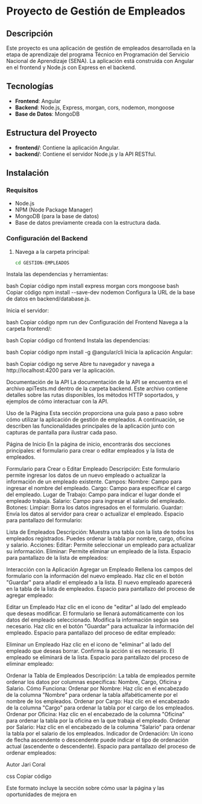 # Proyecto de Gestión de Empleados

## Descripción

Este proyecto es una aplicación de gestión de empleados desarrollada en la etapa de aprendizaje del programa Técnico en Programación del Servicio Nacional de Aprendizaje (SENA). La aplicación está construida con Angular en el frontend y Node.js con Express en el backend.

## Tecnologías

- **Frontend**: Angular
- **Backend**: Node.js, Express, morgan, cors, nodemon, mongoose
- **Base de Datos**: MongoDB

## Estructura del Proyecto

- **frontend/**: Contiene la aplicación Angular.
- **backend/**: Contiene el servidor Node.js y la API RESTful.

## Instalación

### Requisitos

- Node.js
- NPM (Node Package Manager)
- MongoDB (para la base de datos)
- Base de datos previamente creada con la estructura dada.

### Configuración del Backend

1. Navega a la carpeta principal:
   ```bash
   cd GESTION-EMPLEADOS
Instala las dependencias y herramientas:

bash
Copiar código
npm install express morgan cors mongoose
bash
Copiar código
npm install --save-dev nodemon
Configura la URL de la base de datos en backend/database.js.

Inicia el servidor:

bash
Copiar código
npm run dev
Configuración del Frontend
Navega a la carpeta frontend/:

bash
Copiar código
cd frontend
Instala las dependencias:

bash
Copiar código
npm install -g @angular/cli
Inicia la aplicación Angular:

bash
Copiar código
ng serve
Abre tu navegador y navega a http://localhost:4200 para ver la aplicación.

Documentación de la API
La documentación de la API se encuentra en el archivo apiTests.md dentro de la carpeta backend. Este archivo contiene detalles sobre las rutas disponibles, los métodos HTTP soportados, y ejemplos de cómo interactuar con la API.

Uso de la Página
Esta sección proporciona una guía paso a paso sobre cómo utilizar la aplicación de gestión de empleados. A continuación, se describen las funcionalidades principales de la aplicación junto con capturas de pantalla para ilustrar cada paso.

Página de Inicio
En la página de inicio, encontrarás dos secciones principales: el formulario para crear o editar empleados y la lista de empleados.

Formulario para Crear o Editar Empleado
Descripción: Este formulario permite ingresar los datos de un nuevo empleado o actualizar la información de un empleado existente.
Campos:
Nombre: Campo para ingresar el nombre del empleado.
Cargo: Campo para especificar el cargo del empleado.
Lugar de Trabajo: Campo para indicar el lugar donde el empleado trabaja.
Salario: Campo para ingresar el salario del empleado.
Botones:
Limpiar: Borra los datos ingresados en el formulario.
Guardar: Envía los datos al servidor para crear o actualizar el empleado.
Espacio para pantallazo del formulario:


Lista de Empleados
Descripción: Muestra una tabla con la lista de todos los empleados registrados. Puedes ordenar la tabla por nombre, cargo, oficina y salario.
Acciones:
Editar: Permite seleccionar un empleado para actualizar su información.
Eliminar: Permite eliminar un empleado de la lista.
Espacio para pantallazo de la lista de empleados:


Interacción con la Aplicación
Agregar un Empleado
Rellena los campos del formulario con la información del nuevo empleado.
Haz clic en el botón "Guardar" para añadir el empleado a la lista.
El nuevo empleado aparecerá en la tabla de la lista de empleados.
Espacio para pantallazo del proceso de agregar empleado:


Editar un Empleado
Haz clic en el icono de "editar" al lado del empleado que deseas modificar.
El formulario se llenará automáticamente con los datos del empleado seleccionado.
Modifica la información según sea necesario.
Haz clic en el botón "Guardar" para actualizar la información del empleado.
Espacio para pantallazo del proceso de editar empleado:


Eliminar un Empleado
Haz clic en el icono de "eliminar" al lado del empleado que deseas borrar.
Confirma la acción si es necesario.
El empleado se eliminará de la lista.
Espacio para pantallazo del proceso de eliminar empleado:


Ordenar la Tabla de Empleados
Descripción: La tabla de empleados permite ordenar los datos por columnas específicas: Nombre, Cargo, Oficina y Salario.
Cómo Funciona:
Ordenar por Nombre: Haz clic en el encabezado de la columna "Nombre" para ordenar la tabla alfabéticamente por el nombre de los empleados.
Ordenar por Cargo: Haz clic en el encabezado de la columna "Cargo" para ordenar la tabla por el cargo de los empleados.
Ordenar por Oficina: Haz clic en el encabezado de la columna "Oficina" para ordenar la tabla por la oficina en la que trabaja el empleado.
Ordenar por Salario: Haz clic en el encabezado de la columna "Salario" para ordenar la tabla por el salario de los empleados.
Indicador de Ordenación: Un icono de flecha ascendente o descendente puede indicar el tipo de ordenación actual (ascendente o descendente).
Espacio para pantallazo del proceso de ordenar empleados:


Autor
Jari Coral

css
Copiar código

Este formato incluye la sección sobre cómo usar la página y las oportunidades de mejora en 